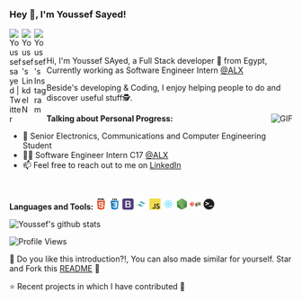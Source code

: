 ### Hey 👋, I'm Youssef Sayed!


<a href="https://twitter.com/Youssefs679">
  <img align="left" alt="Youssef sayed | Twitter" width="22px" src="https://cdn.jsdelivr.net/npm/simple-icons@v3/icons/twitter.svg" />
</a>
<a  target="_blank" href="https://www.linkedin.com/in/youssef-sayed-498b94214/">
  <img align="left" alt="Youssef's LinkdeIN" width="22px" src="https://cdn.jsdelivr.net/npm/simple-icons@v3/icons/linkedin.svg" />
</a>
<a href="https://www.instagram.com/usefsyd">
  <img align="left" alt="Youssef's Instagram" width="22px" src="https://cdn.jsdelivr.net/npm/simple-icons@v3/icons/instagram.svg" />
</a>
<br />
<br />


Hi, I'm Youssef SAyed, a Full Stack developer 🚀 from Egypt, Currently working as Software Engineer Intern [@ALX](https://www.alxafrica.com/) 

Beside's developing & Coding, I enjoy helping people to do and discover useful stuff🕵️.

  <img align="right" alt="GIF" src="https://media.giphy.com/media/CTX0ivSQbI78A/source.gif" />


**Talking about Personal Progress:**

- 🥇 Senior Electronics, Communications and Computer Engineering Student
- 👨‍💻 Software Engineer Intern C17 [@ALX](https://www.alxafrica.com/)
- 📫 Feel free to reach out to me on [LinkedIn](https://www.linkedin.com/in/youssef-sayed-498b94214/)

&nbsp;

**Languages and Tools:**
<code><img height="20" src="https://raw.githubusercontent.com/github/explore/80688e429a7d4ef2fca1e82350fe8e3517d3494d/topics/html/html.png"></code>
<code><img height="20" src="https://raw.githubusercontent.com/github/explore/80688e429a7d4ef2fca1e82350fe8e3517d3494d/topics/css/css.png"></code>
<code><img height="20" src="https://raw.githubusercontent.com/github/explore/80688e429a7d4ef2fca1e82350fe8e3517d3494d/topics/bootstrap/bootstrap.png"></code>
<code><img height="20" src="https://raw.githubusercontent.com/github/explore/80688e429a7d4ef2fca1e82350fe8e3517d3494d/topics/tailwind/tailwind.png"></code>
<code><img height="20" src="https://raw.githubusercontent.com/github/explore/80688e429a7d4ef2fca1e82350fe8e3517d3494d/topics/javascript/javascript.png"></code>
<code><img height="20" src="https://raw.githubusercontent.com/github/explore/80688e429a7d4ef2fca1e82350fe8e3517d3494d/topics/react/react.png"></code>
<code><img height="20" src="https://raw.githubusercontent.com/github/explore/80688e429a7d4ef2fca1e82350fe8e3517d3494d/topics/nodejs/nodejs.png"></code>
<code><img height="20" src="https://raw.githubusercontent.com/github/explore/80688e429a7d4ef2fca1e82350fe8e3517d3494d/topics/git/git.png"></code>
<code><img height="20" src="https://raw.githubusercontent.com/github/explore/80688e429a7d4ef2fca1e82350fe8e3517d3494d/topics/terminal/terminal.png"></code>


![Youssef's github stats](https://github-readme-stats.vercel.app/api?username=YOUSSEHF&show_icons=true&hide_border=true)

![Profile Views](https://komarev.com/ghpvc/?username=Youssehf)

:pushpin: Do you like this introduction?!, You can also made similar for yourself. Star and Fork this [README](https://github.com/Youssehf/Youssehf) :pencil:

⭐️ Recent projects in which I have contributed 🚀


<a href="">
  <img align="left" src="" />
</a>
